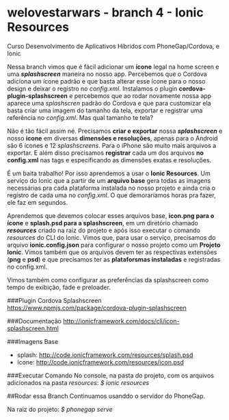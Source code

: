 # welovestarwars - branch 4 - Ionic Resources
Curso Desenvolvimento de Aplicativos Híbridos com PhoneGap/Cordova, e Ionic

Nessa branch vimos que é fácil adicionar um **ícone** legal na home screen e uma **_splashscreen_** maneira no nosso app. Percebemos que o Cordova adiciona um ícone padrão e que basta alterar esse ícone para o nosso design e deixar o registro no _config.xml_. Instalamos o plugin **cordova-plugin-splashscreen** e percebemos que ao rodar novamente nossa app aparece uma _splashscren_ padrão do Cordova e que para customizar ela basta criar uma imagem do tamanho da tela, exportar e registrar uma referência no _config.xml_. Mas qual tamanho te tela?

Não é tão fácil assim né. Precisamos **criar e exportar** nossa **_splashscreen_** e nosso **ícone** em diversas **dimensões e resoluções**, apenas para o Android são 6 ícones e 12 _splashscreens_. Para o iPhone são muito mais arquivos a exportar. E além disso precisamos **registrar** cada um dos arquivos **no config.xml** nas tags **_<icon>_** e **_<splash>_** especificando as dimensões exatas e resoluções.

É um baita trabalho! Por isso aprendemos a usar o **Ionic Resources**. Um serviço do Ionic que a partir de um **arquivo base** gera todas as imagens necessárias pra cada plataforma instalada no nosso projeto e ainda cria o registro de cada uma no _config.xml_. O que demoraríamos horas pra fazer, ele faz em segundos.

Aprendemos que devemos colocar esses arquivos base, **icon.png para o ícone** e **splash.psd para a splashscreen**, em um diretório chamado **_resources_** criado na raiz do projeto e após isso executar o comando _resources_ do CLI do Ionic. Vimos que, para usar o serviço, precisamos do arquivo **ionic.config.json** para configurar o nosso projeto como um **Projeto Ionic**. Vimos também que os arquivos devem ter as respectivas extensões (**png** e **psd**) e que precisamos ter as **plataforsmas instaladas** e registradas no config.xml.

Vimos também como configurar as preferências da splashscreen como tempo de exibição, fade e preloader.

###Plugin Cordova Splashscreen
https://www.npmjs.com/package/cordova-plugin-splashscreen

###Documentação
http://ionicframework.com/docs/cli/icon-splashscreen.html

###Imagens Base
- splash: http://code.ionicframework.com/resources/splash.psd
- ícone: http://code.ionicframework.com/resources/icon.psd

###Executar Comando
No console, na pasta do projeto, com os arquivos adicionados na pasta _resources_: _$ ionic resources_

##Rodar essa Branch
Continuamos usanddo o servidor do PhoneGap.

Na raiz do projeto: _$ phonegap serve_

